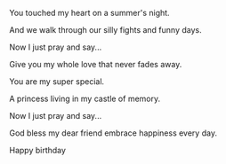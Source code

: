 You touched my heart on a summer's night.

And we walk through our silly fights and funny days.

Now I just pray and say...

Give you my whole love that never fades away.


You are my super special.

A princess living in my castle of memory.

Now I just pray and say...

God bless my dear friend embrace happiness every day.


Happy birthday
